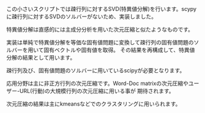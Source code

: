 この小さいスクリプトでは疎行列に対するSVD(特異値分解)を行います。scypyに疎行列に対するSVDのソルバーがないため、実装しました。

特異値分解は直感的には主成分分析を用いた次元圧縮と似たようなものです。

実装は単純で特異値分解を等価な固有値問題に変換して疎行列の固有値問題のソルバーを用いて固有ベクトルや固有値を取得。
その結果を再構成して、特異値分解の結果として用います。

疎行列及び、固有値問題のソルバーに用いているscipyが必要となります。

応用分野は主に非正方行列の次元圧縮です。Word-Doc matrixの次元圧縮やユーザー-URL(行動)の大規模行列の次元圧縮に用いる事が
期待されます。

次元圧縮の結果は主にkmeansなどでのクラスタリングに用いられます。